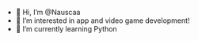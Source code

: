 - 👋 Hi, I’m @Nauscaa
- 👀 I’m interested in app and video game development!
- 🌱 I’m currently learning Python

<!---
Nauscaa/Nauscaa is a ✨ special ✨ repository because its `README.md` (this file) appears on your GitHub profile.
You can click the Preview link to take a look at your changes.
--->
